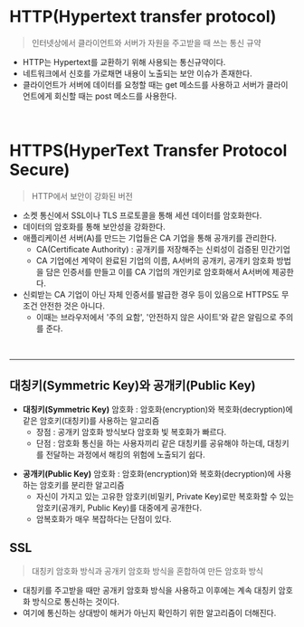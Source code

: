 # HTTP(Hypertext transfer protocol)

> 인터넷상에서 클라이언트와 서버가 자원을 주고받을 때 쓰는 통신 규약

- HTTP는 Hypertext를 교환하기 위해 사용되는 통신규약이다.
- 네트워크에서 신호를 가로채면 내용이 노출되는 보안 이슈가 존재한다.
- 클라이언트가 서버에 데이터를 요청할 때는 get 메소드를 사용하고 서버가 클라이언트에게 회신할 때는 post 메소드를 사용한다.

</br>

# HTTPS(HyperText Transfer Protocol Secure)

> HTTP에서 보안이 강화된 버전

- 소켓 통신에서 SSL이나 TLS 프로토콜을 통해 세션 데이터를 암호화한다.
- 데이터의 암호화를 통해 보안성을 강화한다.
- 애플리케이션 서버(A)를 만드는 기업들은 CA 기업을 통해 공개키를 관리한다.
  - CA(Certificate Authority) : 공개키를 저장해주는 신뢰성이 검증된 민간기업
  - CA 기업에선 계약이 완료된 기업의 이름, A서버의 공개키, 공개키 암호화 방법을 담은 인증서를 만들고 이를 CA 기업의 개인키로 암호화해서 A서버에 제공한다.
- 신뢰받는 CA 기업이 아닌 자체 인증서를 발급한 경우 등이 있음으로 HTTPS도 무조건 안전한 것은 아니다.
  - 이때는 브라우저에서 '주의 요함', '안전하지 않은 사이트'와 같은 알림으로 주의를 준다.

</br>

---

## 대칭키(Symmetric Key)와 공개키(Public Key)

- **대칭키(Symmetric Key)** 암호화 : 암호화(encryption)와 복호화(decryption)에 같은 암호키(대칭키)를 사용하는 알고리즘
  - 장점 : 공개키 암호화 방식보다 암호화 빛 복호화가 빠르다.
  - 단점 : 암호화 통신을 하는 사용자끼리 같은 대칭키를 공유해야 하는데, 대칭키를 전달하는 과정에서 해킹의 위험에 노출되기 쉽다.

* **공개키(Public Key)** 암호화 : 암호화(encryption)와 복호화(decryption)에 사용하는 암호키를 분리한 알고리즘
  - 자신이 가지고 있는 고유한 암호키(비밀키, Private Key)로만 복호화할 수 있는 암호키(공개키, Public Key)를 대중에게 공개한다.
  * 암복호화가 매우 복잡하다는 단점이 있다.

## SSL

> 대칭키 암호화 방식과 공개키 암호화 방식을 혼합하여 만든 암호화 방식

- 대칭키를 주고받을 때만 공개키 암호화 방식을 사용하고 이후에는 계속 대칭키 암호화 방식으로 통신하는 것이다.
- 여기에 통신하는 상대방이 해커가 아닌지 확인하기 위한 알고리즘이 더해진다.
